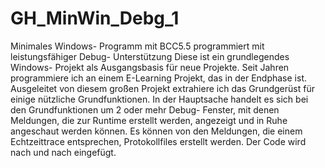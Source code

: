 # GH_MinWin_Debg_1
Minimales Windows- Programm mit BCC5.5 programmiert mit leistungsfähiger Debug- Unterstützung
Diese ist ein grundlegendes Windows- Projekt als Ausgangsbasis für neue Projekte. Seit Jahren programmiere ich an einem E-Learning Projekt, das in der Endphase ist. Ausgeleitet von diesem großen Projekt extrahiere ich das Grundgerüst für einige nützliche Grundfunktionen. In der Hauptsache handelt es sich bei den Grundfunktionen um 2 oder mehr Debug- Fenster, mit denen Meldungen, die zur Runtime erstellt werden, angezeigt und in Ruhe angeschaut werden können. Es können von den Meldungen, die einem Echtzeittrace entsprechen, Protokollfiles erstellt werden. Der Code wird nach und nach eingefügt.
